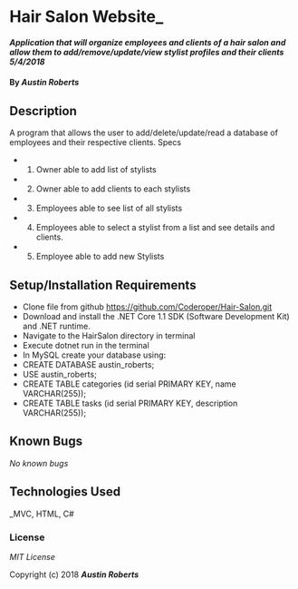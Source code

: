 # Hair Salon Website_

#### _Application that will organize employees and clients of a hair salon and allow them to add/remove/update/view stylist profiles and their  clients 5/4/2018_

#### By _**Austin Roberts**_

## Description
A program that allows the user to add/delete/update/read a database of employees and their respective clients.
Specs
* 1. Owner able to add list of stylists
* 2. Owner able to add clients to each stylists
* 3. Employees able to see list of all stylists
* 4. Employees able to select a stylist from a list and see details and clients.
* 5. Employee able to add new Stylists


## Setup/Installation Requirements

* Clone file from github https://github.com/Coderoper/Hair-Salon.git
* Download and install the .NET Core 1.1 SDK (Software Development Kit) and .NET runtime.
* Navigate to the HairSalon directory in terminal
* Execute dotnet run in the terminal
* In MySQL create your database using:
* CREATE DATABASE austin_roberts;
* USE austin_roberts;
* CREATE TABLE categories (id serial PRIMARY KEY, name VARCHAR(255));
* CREATE TABLE tasks (id serial PRIMARY KEY, description VARCHAR(255));

## Known Bugs

_No known bugs_


## Technologies Used

_MVC, HTML, C#

### License

*MIT License*

Copyright (c) 2018 **_Austin Roberts_**
